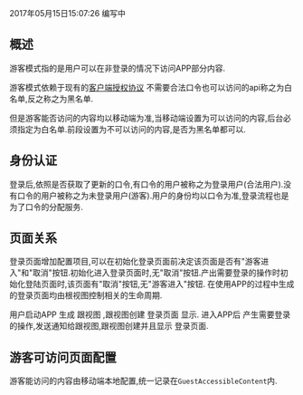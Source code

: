 2017年05月15日15:07:26 编写中

## 概述

游客模式指的是用户可以在非登录的情况下访问APP部分内容.

游客模式依赖于现有的[客户端授权协议](https://github.com/zhiyicx/thinksns-plus/blob/master/documents/api/v1/token-overview.md) 不需要合法口令也可以访问的api称之为白名单,反之称之为黑名单. 

但是游客能否访问的内容均以移动端为准,当移动端设置为可以访问的内容,后台必须指定为白名单.前段设置为不可以访问的内容,是否为黑名单都可以.

## 身份认证

登录后,依照是否获取了更新的口令,有口令的用户被称之为登录用户(合法用户).没有口令的用户被称之为未登录用户(游客).用户的身份均以口令为准,登录流程也是为了口令的分配服务.

## 页面关系

登录页面增加配置项目,可以在初始化登录页面前决定该页面是否有"游客进入"和"取消"按钮.初始化进入登录页面时,无"取消"按钮.产出需要登录的操作时初始化登陆页面时,该页面有"取消"按钮,无"游客进入"按钮.
在使用APP的过程中生成的登录页面均由根视图控制相关的生命周期.

用户启动APP 生成 跟视图 ,跟视图创建 登录页面 显示.
进入APP后 产生需要登录的操作,发送通知给跟视图,跟视图创建并且显示 登录页面.

## 游客可访问页面配置

游客能访问的内容由移动端本地配置,统一记录在`GuestAccessibleContent`内.

